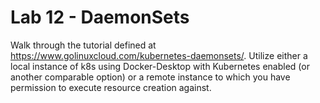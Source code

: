 # Lab 12 - DaemonSets

Walk through the tutorial defined at https://www.golinuxcloud.com/kubernetes-daemonsets/. Utilize either a local instance of k8s using Docker-Desktop with Kubernetes enabled (or another comparable option) or a remote instance to which you have permission to execute resource creation against.
